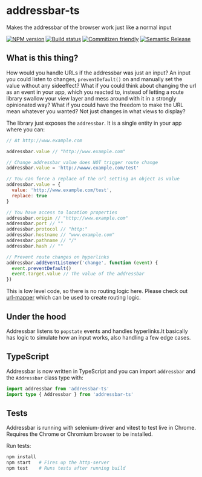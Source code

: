 # addressbar-ts

Makes the addressbar of the browser work just like a normal input

[![NPM version][npm-image]][npm-url]
[![Build status][travis-image]][travis-url]
[![Commitizen friendly][commitizen-image]][commitizen-url]
[![Semantic Release][semantic-release-image]][semantic-release-url]

## What is this thing?

How would you handle URLs if the addressbar was just an input? An input you could listen to
changes, `preventDefault()` on and manually set the value without any sideeffect?
What if you could think about changing the url as an event in your app, which you reacted to,
instead of letting a route library swallow your view layer and mess around with it in a strongly
opinionated way? What if you could have the freedom to make the URL mean whatever you wanted?
Not just changes in what views to display?

The library just exposes the `addressbar`. It is a single entity in your app where you can:

```js
// At http://www.example.com

addressbar.value // "http://www.example.com"

// Change addressbar value does NOT trigger route change
addressbar.value = 'http://wwww.example.com/test'

// You can force a replace of the url setting an object as value
addressbar.value = {
  value: 'http://www.example.com/test',
  replace: true
}

// You have access to location properties
addressbar.origin // "http://www.example.com"
addressbar.port // ""
addressbar.protocol // "http:"
addressbar.hostname // "www.example.com"
addressbar.pathname // "/"
addressbar.hash // ""

// Prevent route changes on hyperlinks
addressbar.addEventListener('change', function (event) {
  event.preventDefault()
  event.target.value // The value of the addressbar
})
```

This is low level code, so there is no routing logic here. Please check out
[url-mapper](https://github.com/cerebral/url-mapper) which can be used to create routing logic.

## Under the hood

Addressbar listens to `popstate` events and handles hyperlinks.It basically has logic to simulate
how an input works, also handling a few edge cases.

## TypeScript

Addressbar is now written in TypeScript and you can import `addressbar`
and the `Addressbar` class type with:

```ts
import addressbar from 'addressbar-ts'
import type { Addressbar } from 'addressbar-ts'
```

## Tests

Addressbar is running with selenium-driver and vitest to test live in Chrome. Requires
the Chrome or Chromium browser to be installed.

Run tests:

```sh
npm install
npm start   # Fires up the http-server
npm test    # Runs tests after running build
```

[npm-image]: https://img.shields.io/npm/v/addressbar.svg?style=flat
[npm-url]: https://npmjs.org/package/addressbar
[travis-image]: https://img.shields.io/travis/cerebral/addressbar.svg?style=flat
[travis-url]: https://travis-ci.org/cerebral/addressbar
[commitizen-image]: https://img.shields.io/badge/commitizen-friendly-brightgreen.svg
[commitizen-url]: http://commitizen.github.io/cz-cli/
[semantic-release-image]: https://img.shields.io/badge/%20%20%F0%9F%93%A6%F0%9F%9A%80-semantic--release-e10079.svg?style=flat-square
[semantic-release-url]: https://github.com/semantic-release/semantic-release
